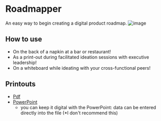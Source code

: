 # Roadmapper
An easy way to begin creating a digital product roadmap.
![image](https://user-images.githubusercontent.com/11197026/48846440-269f6a80-ed6d-11e8-8792-409c7b89a90e.png)
## How to use
* On the back of a napkin at a bar or restaurant!
* As a print-out during facilitated ideation sessions with executive leadership!
* On a whiteboard while ideating with your cross-functional peers!
## Printouts
* [Pdf](https://github.com/patrickbrandt/roadmapper/blob/master/Roadmapper.pdf)
* [PowerPoint](https://github.com/patrickbrandt/roadmapper/blob/master/Roadmapper.pptx)
  * you can keep it digital with the PowerPoint: data can be entered directly into the file (*I don't recommend this)
